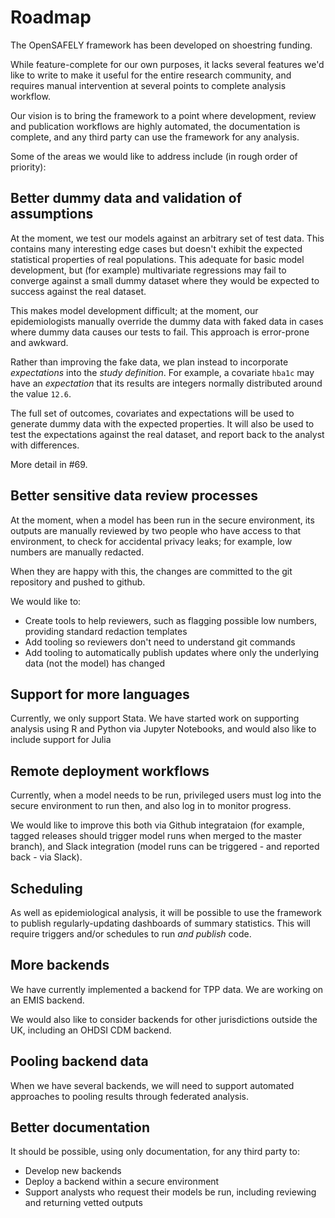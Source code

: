 # Roadmap

The OpenSAFELY framework has been developed on shoestring funding.

While feature-complete for our own purposes, it lacks several features
we'd like to write to make it useful for the entire research
community, and requires manual intervention at several points to
complete analysis workflow.

Our vision is to bring the framework to a point where development,
review and publication workflows are highly automated, the
documentation is complete, and any third party can use the framework
for any analysis.

Some of the areas we would like to address include (in rough order of
priority):

## Better dummy data and validation of assumptions

At the moment, we test our models against an arbitrary set of test
data. This contains many interesting edge cases but doesn't exhibit
the expected statistical properties of real populations. This adequate
for basic model development, but (for example) multivariate
regressions may fail to converge against a small dummy dataset where
they would be expected to success against the real dataset.

This makes model development difficult; at the moment, our
epidemiologists manually override the dummy data with faked data in
cases where dummy data causes our tests to fail. This approach is
error-prone and awkward.

Rather than improving the fake data, we plan instead to incorporate
_expectations_ into the _study definition_. For example, a covariate
`hba1c` may have an _expectation_ that its results are integers normally
distributed around the value `12.6`.

The full set of outcomes, covariates and expectations will be used to
generate dummy data with the expected properties.  It will also be
used to test the expectations against the real dataset, and report
back to the analyst with differences.

More detail in #69.

## Better sensitive data review processes

At the moment, when a model has been run in the secure environment,
its outputs are manually reviewed by two people who have access to
that environment, to check for accidental privacy leaks; for example,
low numbers are manually redacted.

When they are happy with this, the changes are committed to the git
repository and pushed to github.

We would like to:

* Create tools to help reviewers, such as flagging possible low
  numbers, providing standard redaction templates
* Add tooling so reviewers don't need to understand git commands
* Add tooling to automatically publish updates where only the
  underlying data (not the model) has changed

## Support for more languages

Currently, we only support Stata.  We have started work on supporting
analysis using R and Python via Jupyter Notebooks, and would also like
to include support for Julia

## Remote deployment workflows

Currently, when a model needs to be run, privileged users must log
into the secure environment to run then, and also log in to monitor
progress.

We would like to improve this both via Github integrataion (for
example, tagged releases should trigger model runs when merged to the
master branch), and Slack integration (model runs can be triggered -
and reported back - via Slack).

## Scheduling

As well as epidemiological analysis, it will be possible to use the
framework to publish regularly-updating dashboards of summary
statistics.  This will require triggers and/or schedules to run *and
publish* code.

## More backends

We have currently implemented a backend for TPP data. We are working
on an EMIS backend.

We would also like to consider backends for other jurisdictions
outside the UK, including an OHDSI CDM backend.

## Pooling backend data

When we have several backends, we will need to support automated
approaches to pooling results through federated analysis.

## Better documentation

It should be possible, using only documentation, for any third party
to:

* Develop new backends
* Deploy a backend within a secure environment
* Support analysts who request their models be run, including
  reviewing and returning vetted outputs
